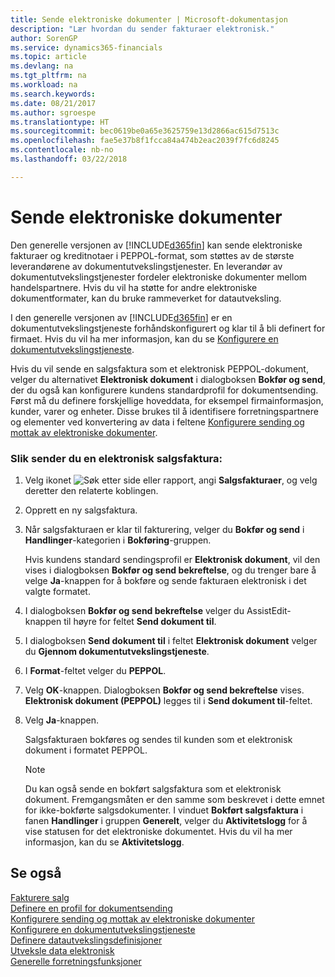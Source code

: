 ```yaml
---
title: Sende elektroniske dokumenter | Microsoft-dokumentasjon
description: "Lær hvordan du sender fakturaer elektronisk."
author: SorenGP
ms.service: dynamics365-financials
ms.topic: article
ms.devlang: na
ms.tgt_pltfrm: na
ms.workload: na
ms.search.keywords: 
ms.date: 08/21/2017
ms.author: sgroespe
ms.translationtype: HT
ms.sourcegitcommit: bec0619be0a65e3625759e13d2866ac615d7513c
ms.openlocfilehash: fae5e37b8f1fcca84a474b2eac2039f7fc6d8245
ms.contentlocale: nb-no
ms.lasthandoff: 03/22/2018

---
```

# <a name="send-electronic-documents"></a>Sende elektroniske dokumenter
Den generelle versjonen av [!INCLUDE[d365fin](includes/d365fin_md.md)] kan sende elektroniske fakturaer og kreditnotaer i PEPPOL-format, som støttes av de største leverandørene av dokumentutvekslingstjenester. En leverandør av dokumentutvekslingstjenester fordeler elektroniske dokumenter mellom handelspartnere. Hvis du vil ha støtte for andre elektroniske dokumentformater, kan du bruke rammeverket for datautveksling.  

 I den generelle versjonen av [!INCLUDE[d365fin](includes/d365fin_md.md)] er en dokumentutvekslingstjeneste forhåndskonfigurert og klar til å bli definert for firmaet. Hvis du vil ha mer informasjon, kan du se [Konfigurere en dokumentutvekslingstjeneste](across-how-to-set-up-a-document-exchange-service.md).  

 Hvis du vil sende en salgsfaktura som et elektronisk PEPPOL-dokument, velger du alternativet **Elektronisk dokument** i dialogboksen **Bokfør og send**, der du også kan konfigurere kundens standardprofil for dokumentsending. Først må du definere forskjellige hoveddata, for eksempel firmainformasjon, kunder, varer og enheter. Disse brukes til å identifisere forretningspartnere og elementer ved konvertering av data i feltene [Konfigurere sending og mottak av elektroniske dokumenter](across-how-to-set-up-electronic-document-sending-and-receiving.md).  

### <a name="to-send-an-electronic-sales-invoice"></a>Slik sender du en elektronisk salgsfaktura:  

1.  Velg ikonet ![Søk etter side eller rapport](media/ui-search/search_small.png "Søk etter side eller rapport"), angi **Salgsfakturaer**, og velg deretter den relaterte koblingen.  

2.  Opprett en ny salgsfaktura.  

3.  Når salgsfakturaen er klar til fakturering, velger du **Bokfør og send** i **Handlinger**-kategorien i **Bokføring**-gruppen.  

     Hvis kundens standard sendingsprofil er **Elektronisk dokument**, vil den vises i dialogboksen **Bokfør og send bekreftelse**, og du trenger bare å velge **Ja**-knappen for å bokføre og sende fakturaen elektronisk i det valgte formatet.  

4.  I dialogboksen **Bokfør og send bekreftelse** velger du AssistEdit-knappen til høyre for feltet **Send dokument til**.  

5.  I dialogboksen **Send dokument til** i feltet **Elektronisk dokument** velger du **Gjennom dokumentutvekslingstjeneste**.  

6.  I **Format**-feltet velger du **PEPPOL**.  

7.  Velg **OK**-knappen. Dialogboksen **Bokfør og send bekreftelse** vises. **Elektronisk dokument (PEPPOL)** legges til i **Send dokument til**-feltet.  

8.  Velg **Ja**-knappen.  

     Salgsfakturaen bokføres og sendes til kunden som et elektronisk dokument i formatet PEPPOL.  

    > [!NOTE]  
    >  Du kan også sende en bokført salgsfaktura som et elektronisk dokument. Fremgangsmåten er den samme som beskrevet i dette emnet for ikke-bokførte salgsdokumenter. I vinduet **Bokført salgsfaktura** i fanen **Handlinger** i gruppen **Generelt**, velger du **Aktivitetslogg** for å vise statusen for det elektroniske dokumentet. Hvis du vil ha mer informasjon, kan du se **Aktivitetslogg**.  

## <a name="see-also"></a>Se også  
[Fakturere salg](sales-how-invoice-sales.md)  
[Definere en profil for dokumentsending](sales-how-setup-document-send-profiles.md)  
[Konfigurere sending og mottak av elektroniske dokumenter](across-how-to-set-up-electronic-document-sending-and-receiving.md)  
[Konfigurere en dokumentutvekslingstjeneste](across-how-to-set-up-a-document-exchange-service.md)  
[Definere datautvekslingsdefinisjoner](across-how-to-set-up-data-exchange-definitions.md)  
[Utveksle data elektronisk](across-data-exchange.md)  
[Generelle forretningsfunksjoner](ui-across-business-areas.md)  

